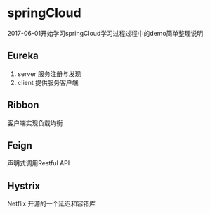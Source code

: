 # springCloud

2017-06-01开始学习springCloud学习过程过程中的demo简单整理说明

## Eureka 
1. server 服务注册与发现
2. client 提供服务客户端
## Ribbon
客户端实现负载均衡
## Feign 
声明式调用Restful API
## Hystrix
Netflix 开源的一个延迟和容错库
